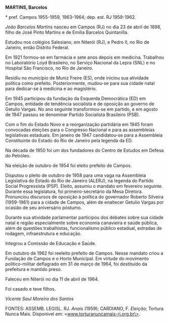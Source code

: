 **MARTINS, Barcelos**

\* pref. Campos 1955-1959, 1963-1964; dep. est. RJ 1959-1962.

*João Barcelos Martins* nasceu em Campos (RJ) no dia 23 de abril de
1898, filho de José Pinto Martins e de Emília Barcelos Quintanilla.

Estudou nos colégios Salesiano, em Niterói (RJ), e Pedro II, no Rio de
Janeiro, então Distrito Federal.

Em 1921 formou-se em farmácia e sete anos depois em medicina. Trabalhou
no Laboratório Loyd Brasileiro, no Serviço Nacional da Lepra (SNL) e no
Hospital São Francisco, no Rio de Janeiro.

Residiu no município de Muniz Freire (ES), onde iniciou sua atividade
política como prefeito. Posteriormente, mudou-se para sua cidade natal
para dedicar-se à medicina e ao magistério.

Em 1945 participou da fundação da Esquerda Democrática (ED) em Campos,
entidade de tendência socialista e de oposição ao governo de Getulio
Vargas. No ano seguinte transformou-se em partido, e em agosto de 1947
passou se denominar Partido Socialista Brasileiro (PSB).

Com o fim do Estado Novo e a reorganização partidária em 1945 foram
convocadas eleições para o Congresso Nacional e para as assembleias
legislativas estaduais. Em janeiro de 1947 candidatou-se para a
Assembleia Constituinte do Estado do Rio de Janeiro pela legenda da ED.

Na década de 1950 foi um dos fundadores do Centro de Estudos em Defesa
do Petróleo.

Na eleição de outubro de 1954 foi eleito prefeito de Campos.

Disputou o pleito de outubro de 1958 para uma vaga na Assembleia
Legislativa do Estado do Rio de Janeiro (ALERJ), na legenda do Partido
Social Progressista (PSP). Eleito, assumiu o mandato em fevereiro
seguinte. Durante essa legislatura, foi primeiro-secretário da Mesa
Diretora. Pronunciou discursos de oposição à política do governador
Roberto Silveira (1959-1961) para a cidade de Campos, além de enaltecer
Getulio Vargas por ocasião de seu aniversário póstumo.

Durante sua atividade parlamentar participou dos debates sobre sua
cidade natal e região especialmente sobre economia canavieira e saúde
pública, além de questões trabalhistas, funcionalismo público estadual,
estradas de rodagem, infraestrutura e educação.

Integrou a Comissão de Educação e Saúde.

Em outubro de 1962 foi reeleito prefeito de Campos. Nesse mandato criou
a Fundação de Campos e o Horto Municipal. Em virtude do movimento
político-militar deflagrado em 31 de março de 1964, foi destituído da
prefeitura e mantido preso.

Faleceu em Niterói no dia 11 de abril de 1964.

Foi casado e teve filhos.

*Vicente Saul Moreira dos Santos*

FONTES: ASSEMB. LEGISL. RJ. *Anais* (1959); CARDIANO, F. *Eleição*;
Tortura Nunca Mais. Disponível em: \<www.torturanuncamais-rj.org.br\>.
